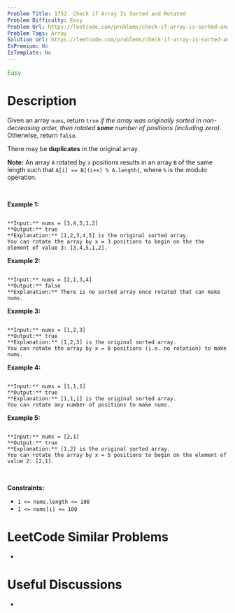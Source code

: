 ```yaml
---
Problem Title: 1752. Check if Array Is Sorted and Rotated
Problem Difficulty: Easy
Problem Url: https://leetcode.com/problems/check-if-array-is-sorted-and-rotated/
Problem Tags: Array
Solution Url: https://leetcode.com/problems/check-if-array-is-sorted-and-rotated/solution/
IsPremium: No
IsTemplate: No
---
```


<span style="color: rgb(67, 160, 71);">Easy</span>

# Description

Given an array `nums`, return `true` *if the array was originally sorted in non-decreasing order, then rotated **some** number of positions (including zero)*. Otherwise, return `false`.


There may be **duplicates** in the original array.


**Note:** An array `A` rotated by `x` positions results in an array `B` of the same length such that `A[i] == B[(i+x) % A.length]`, where `%` is the modulo operation.


 


**Example 1:**



```

**Input:** nums = [3,4,5,1,2]
**Output:** true
**Explanation:** [1,2,3,4,5] is the original sorted array.
You can rotate the array by x = 3 positions to begin on the the element of value 3: [3,4,5,1,2].

```

**Example 2:**



```

**Input:** nums = [2,1,3,4]
**Output:** false
**Explanation:** There is no sorted array once rotated that can make nums.

```

**Example 3:**



```

**Input:** nums = [1,2,3]
**Output:** true
**Explanation:** [1,2,3] is the original sorted array.
You can rotate the array by x = 0 positions (i.e. no rotation) to make nums.

```

**Example 4:**



```

**Input:** nums = [1,1,1]
**Output:** true
**Explanation:** [1,1,1] is the original sorted array.
You can rotate any number of positions to make nums.

```

**Example 5:**



```

**Input:** nums = [2,1]
**Output:** true
**Explanation:** [1,2] is the original sorted array.
You can rotate the array by x = 5 positions to begin on the element of value 2: [2,1].

```

 


**Constraints:**


* `1 <= nums.length <= 100`
* `1 <= nums[i] <= 100`




# LeetCode Similar Problems

- []()

# Useful Discussions

- []()
